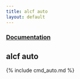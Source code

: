 ```yaml
---
title: alcf auto
layout: default
---
```


### [Documentation](/documentation)
## alcf auto

{% include cmd_auto.md %}
